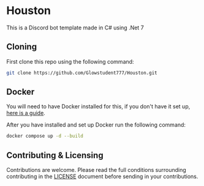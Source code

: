 # Houston
This is a Discord bot template made in C# using .Net 7

## Cloning

First clone this repo using the following command:
```sh
git clone https://github.com/Glowstudent777/Houston.git
```

## Docker

You will need to have Docker installed for this, if you don't have it set up, [here is a guide](https://docs.docker.com/engine/install/debian/#install-using-the-repository).

After you have installed and set up Docker run the following command:
```sh
docker compose up -d --build
```

## Contributing & Licensing

Contributions are welcome. Please read the full conditions surrounding contributing in the [LICENSE](LICENSE) document before sending in your contributions.
